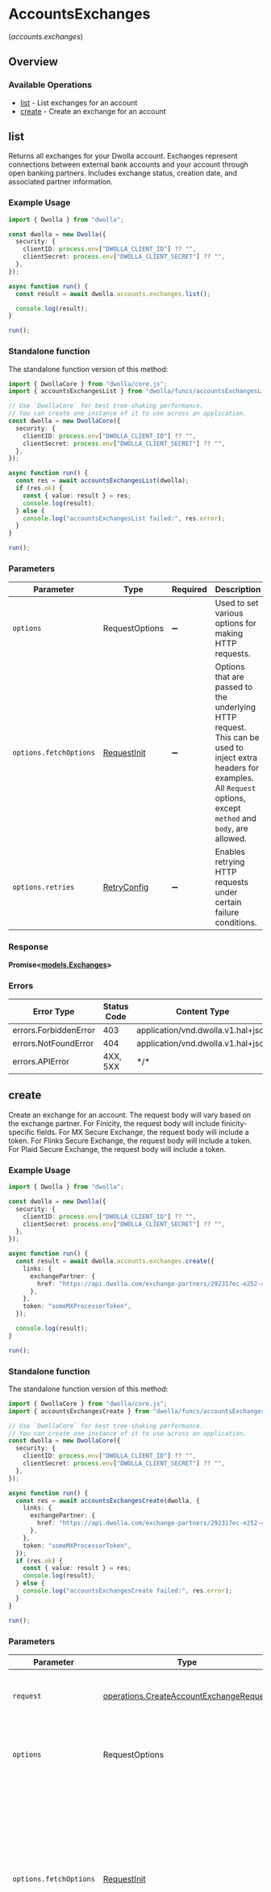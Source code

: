 # AccountsExchanges
(*accounts.exchanges*)

## Overview

### Available Operations

* [list](#list) - List exchanges for an account
* [create](#create) - Create an exchange for an account

## list

Returns all exchanges for your Dwolla account. Exchanges represent connections between external bank accounts and your account through open banking partners. Includes exchange status, creation date, and associated partner information.

### Example Usage

<!-- UsageSnippet language="typescript" operationID="listAccountExchanges" method="get" path="/exchanges" -->
```typescript
import { Dwolla } from "dwolla";

const dwolla = new Dwolla({
  security: {
    clientID: process.env["DWOLLA_CLIENT_ID"] ?? "",
    clientSecret: process.env["DWOLLA_CLIENT_SECRET"] ?? "",
  },
});

async function run() {
  const result = await dwolla.accounts.exchanges.list();

  console.log(result);
}

run();
```

### Standalone function

The standalone function version of this method:

```typescript
import { DwollaCore } from "dwolla/core.js";
import { accountsExchangesList } from "dwolla/funcs/accountsExchangesList.js";

// Use `DwollaCore` for best tree-shaking performance.
// You can create one instance of it to use across an application.
const dwolla = new DwollaCore({
  security: {
    clientID: process.env["DWOLLA_CLIENT_ID"] ?? "",
    clientSecret: process.env["DWOLLA_CLIENT_SECRET"] ?? "",
  },
});

async function run() {
  const res = await accountsExchangesList(dwolla);
  if (res.ok) {
    const { value: result } = res;
    console.log(result);
  } else {
    console.log("accountsExchangesList failed:", res.error);
  }
}

run();
```

### Parameters

| Parameter                                                                                                                                                                      | Type                                                                                                                                                                           | Required                                                                                                                                                                       | Description                                                                                                                                                                    |
| ------------------------------------------------------------------------------------------------------------------------------------------------------------------------------ | ------------------------------------------------------------------------------------------------------------------------------------------------------------------------------ | ------------------------------------------------------------------------------------------------------------------------------------------------------------------------------ | ------------------------------------------------------------------------------------------------------------------------------------------------------------------------------ |
| `options`                                                                                                                                                                      | RequestOptions                                                                                                                                                                 | :heavy_minus_sign:                                                                                                                                                             | Used to set various options for making HTTP requests.                                                                                                                          |
| `options.fetchOptions`                                                                                                                                                         | [RequestInit](https://developer.mozilla.org/en-US/docs/Web/API/Request/Request#options)                                                                                        | :heavy_minus_sign:                                                                                                                                                             | Options that are passed to the underlying HTTP request. This can be used to inject extra headers for examples. All `Request` options, except `method` and `body`, are allowed. |
| `options.retries`                                                                                                                                                              | [RetryConfig](../../lib/utils/retryconfig.md)                                                                                                                                  | :heavy_minus_sign:                                                                                                                                                             | Enables retrying HTTP requests under certain failure conditions.                                                                                                               |

### Response

**Promise\<[models.Exchanges](../../models/exchanges.md)\>**

### Errors

| Error Type                         | Status Code                        | Content Type                       |
| ---------------------------------- | ---------------------------------- | ---------------------------------- |
| errors.ForbiddenError              | 403                                | application/vnd.dwolla.v1.hal+json |
| errors.NotFoundError               | 404                                | application/vnd.dwolla.v1.hal+json |
| errors.APIError                    | 4XX, 5XX                           | \*/\*                              |

## create

Create an exchange for an account. The request body will vary based on the exchange partner.
For Finicity, the request body will include finicity-specific fields.
For MX Secure Exchange, the request body will include a token.
For Flinks Secure Exchange, the request body will include a token.
For Plaid Secure Exchange, the request body will include a token.


### Example Usage

<!-- UsageSnippet language="typescript" operationID="createAccountExchange" method="post" path="/exchanges" -->
```typescript
import { Dwolla } from "dwolla";

const dwolla = new Dwolla({
  security: {
    clientID: process.env["DWOLLA_CLIENT_ID"] ?? "",
    clientSecret: process.env["DWOLLA_CLIENT_SECRET"] ?? "",
  },
});

async function run() {
  const result = await dwolla.accounts.exchanges.create({
    links: {
      exchangePartner: {
        href: "https://api.dwolla.com/exchange-partners/292317ec-e252-47d8-93c3-2d128e037aa4",
      },
    },
    token: "someMXProcessorToken",
  });

  console.log(result);
}

run();
```

### Standalone function

The standalone function version of this method:

```typescript
import { DwollaCore } from "dwolla/core.js";
import { accountsExchangesCreate } from "dwolla/funcs/accountsExchangesCreate.js";

// Use `DwollaCore` for best tree-shaking performance.
// You can create one instance of it to use across an application.
const dwolla = new DwollaCore({
  security: {
    clientID: process.env["DWOLLA_CLIENT_ID"] ?? "",
    clientSecret: process.env["DWOLLA_CLIENT_SECRET"] ?? "",
  },
});

async function run() {
  const res = await accountsExchangesCreate(dwolla, {
    links: {
      exchangePartner: {
        href: "https://api.dwolla.com/exchange-partners/292317ec-e252-47d8-93c3-2d128e037aa4",
      },
    },
    token: "someMXProcessorToken",
  });
  if (res.ok) {
    const { value: result } = res;
    console.log(result);
  } else {
    console.log("accountsExchangesCreate failed:", res.error);
  }
}

run();
```

### Parameters

| Parameter                                                                                                                                                                      | Type                                                                                                                                                                           | Required                                                                                                                                                                       | Description                                                                                                                                                                    |
| ------------------------------------------------------------------------------------------------------------------------------------------------------------------------------ | ------------------------------------------------------------------------------------------------------------------------------------------------------------------------------ | ------------------------------------------------------------------------------------------------------------------------------------------------------------------------------ | ------------------------------------------------------------------------------------------------------------------------------------------------------------------------------ |
| `request`                                                                                                                                                                      | [operations.CreateAccountExchangeRequest](../../models/operations/createaccountexchangerequest.md)                                                                             | :heavy_check_mark:                                                                                                                                                             | The request object to use for the request.                                                                                                                                     |
| `options`                                                                                                                                                                      | RequestOptions                                                                                                                                                                 | :heavy_minus_sign:                                                                                                                                                             | Used to set various options for making HTTP requests.                                                                                                                          |
| `options.fetchOptions`                                                                                                                                                         | [RequestInit](https://developer.mozilla.org/en-US/docs/Web/API/Request/Request#options)                                                                                        | :heavy_minus_sign:                                                                                                                                                             | Options that are passed to the underlying HTTP request. This can be used to inject extra headers for examples. All `Request` options, except `method` and `body`, are allowed. |
| `options.retries`                                                                                                                                                              | [RetryConfig](../../lib/utils/retryconfig.md)                                                                                                                                  | :heavy_minus_sign:                                                                                                                                                             | Enables retrying HTTP requests under certain failure conditions.                                                                                                               |

### Response

**Promise\<[operations.CreateAccountExchangeResponse](../../models/operations/createaccountexchangeresponse.md)\>**

### Errors

| Error Type                                       | Status Code                                      | Content Type                                     |
| ------------------------------------------------ | ------------------------------------------------ | ------------------------------------------------ |
| errors.InvalidExchangeTokenError                 | 400                                              | application/vnd.dwolla.v1.hal+json               |
| errors.InvalidExchangeError                      | 400                                              | application/vnd.dwolla.v1.hal+json               |
| errors.CreateAccountExchangeDwollaV1HalJSONError | 401                                              | application/vnd.dwolla.v1.hal+json               |
| errors.ForbiddenError                            | 403                                              | application/vnd.dwolla.v1.hal+json               |
| errors.NotFoundError                             | 404                                              | application/vnd.dwolla.v1.hal+json               |
| errors.APIError                                  | 4XX, 5XX                                         | \*/\*                                            |
